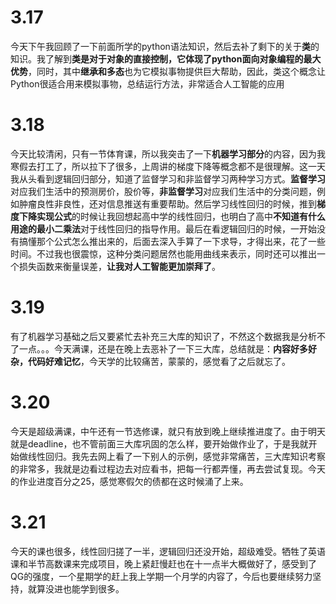# 3.17

今天下午我回顾了一下前面所学的python语法知识，然后去补了剩下的关于**类**的知识。我了解到**类是对于对象的直接控制，它体现了python面向对象编程的最大优势**，同时，其中**继承和多态**也为它模拟事物提供巨大帮助，因此，类这个概念让Python很适合用来模拟事物，总结运行方法，非常适合人工智能的应用

# 3.18

今天比较清闲，只有一节体育课，所以我突击了一下**机器学习部分**的内容，因为我寒假去打工了，所以拉下了很多，上周讲的梯度下降等概念都不是很理解。这一天我从头看到逻辑回归部分，知道了监督学习和非监督学习两种学习方式。**监督学习**对应我们生活中的预测房价，股价等，**非监督学习**对应我们生活中的分类问题，例如肿瘤良性非良性，还对信息推送有重要帮助。然后学习线性回归的时候，推到**梯度下降实现公式**的时候让我回想起高中学的线性回归，也明白了高中**不知道有什么用途的最小二乘法**对于线性回归的指导作用。最后在看逻辑回归的时候，一开始没有搞懂那个公式怎么推出来的，后面去深入手算了一下求导，才得出来，花了一些时间。不过我也很震惊，这种分类问题居然也能用曲线来表示，同时还可以推出一个损失函数来衡量误差，**让我对人工智能更加崇拜了**。

# 3.19

有了机器学习基础之后又要紧忙去补充三大库的知识了，不然这个数据我是分析不了一点。。。今天满课，还是在晚上去恶补了一下三大库，总结就是：**内容好多好杂，代码好难记忆**，今天学的比较痛苦，蒙蒙的，感觉看了之后就忘了。

# 3.20

今天是超级满课，中午还有一节选修课，就只有放到晚上继续推进度了。由于明天就是deadline，也不管前面三大库巩固的怎么样，要开始做作业了，于是我就开始做线性回归。我先去网上看了一下别人的示例，感觉非常痛苦，三大库知识考察的非常多，我就是边看过程边去对应看书，把每一行都弄懂，再去尝试复现。今天的作业进度百分之25，感觉寒假欠的债都在这时候涌了上来。

# 3.21

今天的课也很多，线性回归搓了一半，逻辑回归还没开始，超级难受。牺牲了英语课和半节高数课来完成项目，晚上紧赶慢赶也在十一点半大概做好了，感受到了QG的强度，一个星期学的赶上我上学期一个月学的内容了，今后也要继续努力坚持，就算没进也能学到很多。